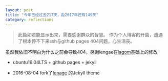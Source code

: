 ```yaml
---
layout: post
title: "今年已经过去217天，距2017年还有149天"
category: reflections
---
```


>此篇如若能显示出来，需要感谢群众的智慧。
作为个人博客的开篇，遭遇了根本停不下来ssh与github pages 404问题，心生沮丧。
  
虽然我依旧不明白为什么之前会导致404，感谢lengae在[lagom](https://github.com/swanson/lagom.com)基础上的修改
  
* ubuntu16.04LTS + github pages + jekyll
  
* 2016-08-04  fork了[lenage](https://github.com/lenage/blog.lenage.com) 的Jekyll theme

 

